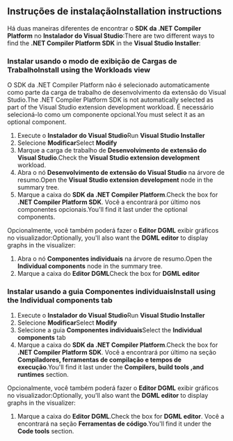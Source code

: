 ## <a name="installation-instructions"></a><span data-ttu-id="306e0-101">Instruções de instalação</span><span class="sxs-lookup"><span data-stu-id="306e0-101">Installation instructions</span></span> 

<span data-ttu-id="306e0-102">Há duas maneiras diferentes de encontrar o **SDK da .NET Compiler Platform** no **Instalador do Visual Studio**:</span><span class="sxs-lookup"><span data-stu-id="306e0-102">There are two different ways to find the **.NET Compiler Platform SDK** in the **Visual Studio Installer**:</span></span>

### <a name="install-using-the-workloads-view"></a><span data-ttu-id="306e0-103">Instalar usando o modo de exibição de Cargas de Trabalho</span><span class="sxs-lookup"><span data-stu-id="306e0-103">Install using the Workloads view</span></span>

<span data-ttu-id="306e0-104">O SDK da .NET Compiler Platform não é selecionado automaticamente como parte da carga de trabalho de desenvolvimento da extensão do Visual Studio.</span><span class="sxs-lookup"><span data-stu-id="306e0-104">The .NET Compiler Platform SDK is not automatically selected as part of the Visual Studio extension development workload.</span></span> <span data-ttu-id="306e0-105">É necessário selecioná-lo como um componente opcional.</span><span class="sxs-lookup"><span data-stu-id="306e0-105">You must select it as an optional component.</span></span>

1. <span data-ttu-id="306e0-106">Execute o **Instalador do Visual Studio**</span><span class="sxs-lookup"><span data-stu-id="306e0-106">Run **Visual Studio Installer**</span></span> 
1. <span data-ttu-id="306e0-107">Selecione **Modificar**</span><span class="sxs-lookup"><span data-stu-id="306e0-107">Select **Modify**</span></span> 
1. <span data-ttu-id="306e0-108">Marque a carga de trabalho de **Desenvolvimento de extensão do Visual Studio**.</span><span class="sxs-lookup"><span data-stu-id="306e0-108">Check the **Visual Studio extension development** workload.</span></span>
1. <span data-ttu-id="306e0-109">Abra o nó **Desenvolvimento de extensão do Visual Studio** na árvore de resumo.</span><span class="sxs-lookup"><span data-stu-id="306e0-109">Open the **Visual Studio extension development** node in the summary tree.</span></span>
1. <span data-ttu-id="306e0-110">Marque a caixa do **SDK da .NET Compiler Platform**.</span><span class="sxs-lookup"><span data-stu-id="306e0-110">Check the box for **.NET Compiler Platform SDK**.</span></span> <span data-ttu-id="306e0-111">Você a encontrará por último nos componentes opcionais.</span><span class="sxs-lookup"><span data-stu-id="306e0-111">You'll find it last under the optional components.</span></span>

<span data-ttu-id="306e0-112">Opcionalmente, você também poderá fazer o **Editor DGML** exibir gráficos no visualizador:</span><span class="sxs-lookup"><span data-stu-id="306e0-112">Optionally, you'll also want the **DGML editor** to display graphs in the visualizer:</span></span>

1. <span data-ttu-id="306e0-113">Abra o nó **Componentes individuais** na árvore de resumo.</span><span class="sxs-lookup"><span data-stu-id="306e0-113">Open the **Individual components** node in the summary tree.</span></span>
1. <span data-ttu-id="306e0-114">Marque a caixa do **Editor DGML**</span><span class="sxs-lookup"><span data-stu-id="306e0-114">Check the box for **DGML editor**</span></span>

### <a name="install-using-the-individual-components-tab"></a><span data-ttu-id="306e0-115">Instalar usando a guia Componentes individuais</span><span class="sxs-lookup"><span data-stu-id="306e0-115">Install using the Individual components tab</span></span>

1. <span data-ttu-id="306e0-116">Execute o **Instalador do Visual Studio**</span><span class="sxs-lookup"><span data-stu-id="306e0-116">Run **Visual Studio Installer**</span></span> 
1. <span data-ttu-id="306e0-117">Selecione **Modificar**</span><span class="sxs-lookup"><span data-stu-id="306e0-117">Select **Modify**</span></span> 
1. <span data-ttu-id="306e0-118">Selecione a guia **Componentes individuais**</span><span class="sxs-lookup"><span data-stu-id="306e0-118">Select the **Individual components** tab</span></span> 
1. <span data-ttu-id="306e0-119">Marque a caixa do **SDK da .NET Compiler Platform**.</span><span class="sxs-lookup"><span data-stu-id="306e0-119">Check the box for **.NET Compiler Platform SDK**.</span></span> <span data-ttu-id="306e0-120">Você a encontrará por último na seção **Compiladores, ferramentas de compilação e tempos de execução**.</span><span class="sxs-lookup"><span data-stu-id="306e0-120">You'll find it last under the **Compilers, build tools ,and runtimes** section.</span></span>

<span data-ttu-id="306e0-121">Opcionalmente, você também poderá fazer o **Editor DGML** exibir gráficos no visualizador:</span><span class="sxs-lookup"><span data-stu-id="306e0-121">Optionally, you'll also want the **DGML editor** to display graphs in the visualizer:</span></span>

1. <span data-ttu-id="306e0-122">Marque a caixa do **Editor DGML**.</span><span class="sxs-lookup"><span data-stu-id="306e0-122">Check the box for **DGML editor**.</span></span> <span data-ttu-id="306e0-123">Você a encontrará na seção **Ferramentas de código**.</span><span class="sxs-lookup"><span data-stu-id="306e0-123">You'll find it under the **Code tools** section.</span></span>
